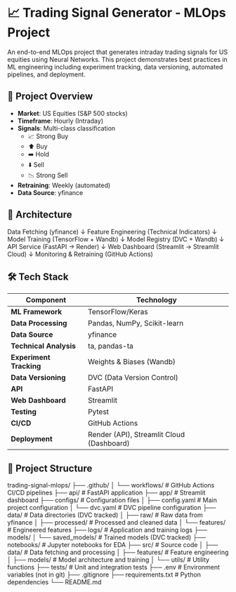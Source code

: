 # 📈 Trading Signal Generator - MLOps Project

An end-to-end MLOps project that generates intraday trading signals for US equities using Neural Networks. This project demonstrates best practices in ML engineering including experiment tracking, data versioning, automated pipelines, and deployment.

## 🎯 Project Overview

- **Market**: US Equities (S&P 500 stocks)
- **Timeframe**: Hourly (Intraday)
- **Signals**: Multi-class classification
  - 📈 Strong Buy
  - ⬆️ Buy
  - ➡️ Hold
  - ⬇️ Sell
  - 📉 Strong Sell
- **Retraining**: Weekly (automated)
- **Data Source**: yfinance


## 🎨 Architecture
Data Fetching (yfinance)
↓
Feature Engineering (Technical Indicators)
↓
Model Training (TensorFlow + Wandb)
↓
Model Registry (DVC + Wandb)
↓
API Service (FastAPI → Render)
↓
Web Dashboard (Streamlit → Streamlit Cloud)
↓
Monitoring & Retraining (GitHub Actions)


## 🛠️ Tech Stack
| Component | Technology |
|-----------|-----------|
| **ML Framework** | TensorFlow/Keras |
| **Data Processing** | Pandas, NumPy, Scikit-learn |
| **Data Source** | yfinance |
| **Technical Analysis** | ta, pandas-ta |
| **Experiment Tracking** | Weights & Biases (Wandb) |
| **Data Versioning** | DVC (Data Version Control) |
| **API** | FastAPI |
| **Web Dashboard** | Streamlit |
| **Testing** | Pytest |
| **CI/CD** | GitHub Actions |
| **Deployment** | Render (API), Streamlit Cloud (Dashboard) |

## 📁 Project Structure
trading-signal-mlops/
├── .github/
│   └── workflows/        # GitHub Actions CI/CD pipelines
├── api/                  # FastAPI application
├── app/                  # Streamlit dashboard
├── configs/              # Configuration files
│   ├── config.yaml       # Main project configuration
│   └── dvc.yaml          # DVC pipeline configuration
├── data/                 # Data directories (DVC tracked)
│   ├── raw/              # Raw data from yfinance
│   ├── processed/        # Processed and cleaned data
│   └── features/         # Engineered features
├── logs/                 # Application and training logs
├── models/
│   └── saved_models/     # Trained models (DVC tracked)
├── notebooks/            # Jupyter notebooks for EDA
├── src/                  # Source code
│   ├── data/             # Data fetching and processing
│   ├── features/         # Feature engineering
│   ├── models/           # Model architecture and training
│   └── utils/            # Utility functions
├── tests/                # Unit and integration tests
├── .env                  # Environment variables (not in git)
├── .gitignore
├── requirements.txt      # Python dependencies
└── README.md